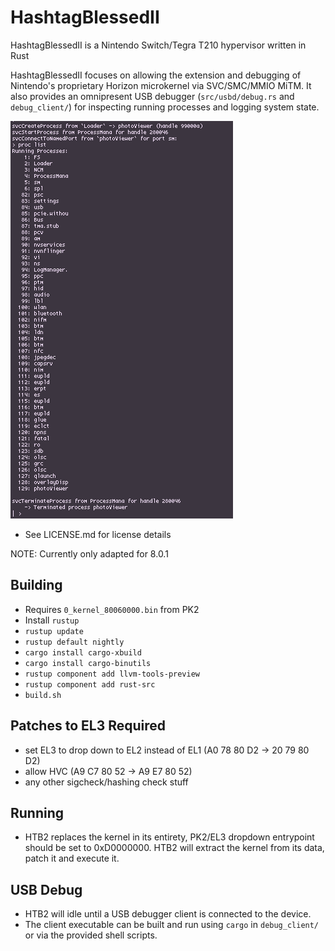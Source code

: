 # HashtagBlessedII

HashtagBlessedII is a Nintendo Switch/Tegra T210 hypervisor written in Rust

HashtagBlessedII focuses on allowing the extension and debugging of Nintendo's proprietary Horizon microkernel via SVC/SMC/MMIO MiTM. It also provides an omnipresent USB debugger (`src/usbd/debug.rs` and `debug_client/`) for inspecting running processes and logging system state.

![Client debugger screenshot](media/debugger.png)

* See LICENSE.md for license details

NOTE: Currently only adapted for 8.0.1

## Building
* Requires `0_kernel_80060000.bin` from PK2
* Install `rustup`
* `rustup update`
* `rustup default nightly`
* `cargo install cargo-xbuild`
* `cargo install cargo-binutils`
* `rustup component add llvm-tools-preview`
* `rustup component add rust-src`
* `build.sh`

## Patches to EL3 Required
* set EL3 to drop down to EL2 instead of EL1 (A0 78 80 D2 -> 20 79 80 D2)
* allow HVC (A9 C7 80 52 -> A9 E7 80 52)
* any other sigcheck/hashing check stuff

## Running
* HTB2 replaces the kernel in its entirety, PK2/EL3 dropdown entrypoint should be set to 0xD0000000. HTB2 will extract the kernel from its data, patch it and execute it.

## USB Debug
* HTB2 will idle until a USB debugger client is connected to the device.
* The client executable can be built and run using `cargo` in `debug_client/` or via the provided shell scripts.

